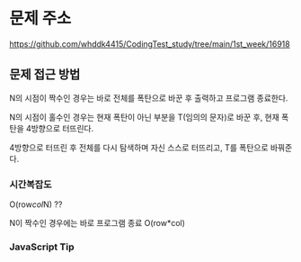 # 문제 주소

https://github.com/whddk4415/CodingTest_study/tree/main/1st_week/16918

## 문제 접근 방법

N의 시점이 짝수인 경우는 바로 전체를 폭탄으로 바꾼 후 출력하고 프로그램 종료한다.

N의 시점이 홀수인 경우는 현재 폭탄이 아닌 부분을 T(임의의 문자)로 바꾼 후, 현재 폭탄을 4방향으로 터뜨린다.

4방향으로 터뜨린 후 전체를 다시 탐색하며 자신 스스로 터뜨리고, T를 폭탄으로 바꿔준다.

### 시간복잡도

O(row*col*N) ??

N이 짝수인 경우에는 바로 프로그램 종료 O(row\*col)

### JavaScript Tip

